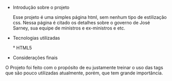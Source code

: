 - Introdução sobre o projeto
  
  Esse projeto é uma simples página html, sem nenhum tipo de estilização css. Nessa página é citado os detalhes sobre o governo de José Sarney, sua equipe de ministros e ex-ministros e etc.

- Tecnologias utilizadas
  
  ° HTML5

- Considerações finais
  
O Projeto foi feito com o propósito de eu justamente treinar o uso das tags que são pouco utilizadas atualmente, porém, que tem grande importância.
  
